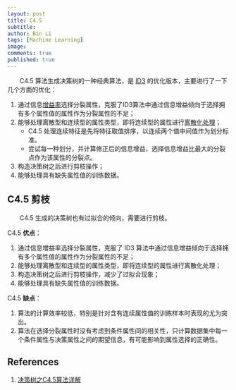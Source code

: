 ```yaml
---
layout: post
title: C4.5
subtitle:
author: Bin Li
tags: [Machine Learning]
image: 
comments: true
published: true
---
```


　　C4.5 算法生成决策树的一种经典算法，是 [ID3]([](http://gitlinux.net/2019-06-04-id3-iterative-dichotomiser-3/)) 的优化版本，主要进行了一下几个方面的优化：
1. 通过信息[增益率](http://gitlinux.net/2018-09-11-decision-tree/#112-增益率gain-ratio)选择分裂属性，克服了ID3算法中通过信息增益倾向于选择拥有多个属性值的属性作为分裂属性的不足；
2. 能够处理离散型和连续型的属性类型，即将连续型的属性进行[离散化处理](http://gitlinux.net/2018-09-11-decision-tree/#21-连续值处理)；
    * C4.5 处理连续特征是先将特征取值排序，以连续两个值中间值作为划分标准。
    * 尝试每一种划分，并计算修正后的信息增益，选择信息增益比最大的分裂点作为该属性的分裂点。
3. 构造决策树之后进行剪枝操作；
4. 能够处理具有缺失属性值的训练数据。

## C4.5 剪枝
　　C4.5 生成的决策树也有过拟合的倾向，需要进行剪枝。

C4.5 **优点**： 
1. 通过信息增益率选择分裂属性，克服了 ID3 算法中通过信息增益倾向于选择拥有多个属性值的属性作为分裂属性的不足； 
2. 能够处理离散型和连续型的属性类型，即将连续型的属性进行离散化处理； 
3. 构造决策树之后进行剪枝操作，减少了过拟合现象； 
4. 能够处理具有缺失属性值的训练数据。

C4.5 **缺点**： 
1. 算法的计算效率较低，特别是针对含有连续属性值的训练样本时表现的尤为突出。 
2. 算法在选择分裂属性时没有考虑到条件属性间的相关性，只计算数据集中每一个条件属性与决策属性之间的期望信息，有可能影响到属性选择的正确性。


## References
1. [决策树之C4.5算法详解](https://blog.csdn.net/zhihua_oba/article/details/70632622)
